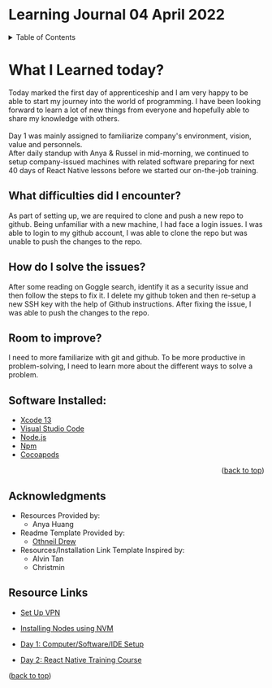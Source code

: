 <div id='top'><div>
<br>
<h1 aligh="center">Learning Journal 04 April 2022</h1>

<details>
  <summary>Table of Contents</summary>
  <ul>
    <li><a href="#What-I-Learned-today"> What I Learned today?</a></li>
    <li><a href="#What-difficulties-did-I-encounter">What difficulties did I encounter?</a></li>
    <li><a href="#How-do-I-solve-the-issues">How do I solve the login issues?</a></li>
    <li><a href="#Room-to-improve">Room to improve?</a></li>
    <li><a href="#Software-Installed">Software Installed</a></li>
    <li><a href="#Acknowledgments">Acknowledgments</a></li>
    <li><a href="#Resource-Links">Resource Links</a></li>
      </ul>
     
        

</details>

# What I Learned today?

Today marked the first day of apprenticeship and I am very happy to be able to start my journey into the world of programming. I have been looking forward to learn a lot of new things from everyone and hopefully able to share my knowledge with others.<br>
<br>
Day 1 was mainly  assigned to familiarize company's environment, vision, value  and personnels.<br>
After daily standup with Anya & Russel in mid-morning, we continued to setup company-issued machines with  related software preparing for next 40 days of  React Native lessons before we started our on-the-job training.<br>


## What difficulties did I encounter?

As part of setting up, we are required to clone and push a new repo to github. Being unfamiliar with a new machine, I had face a login issues. I was able to login to my github account, I was able to clone the repo but was unable to push the changes to the repo.

## How do I solve the issues?

After some reading on Goggle search, identify it as a security issue and then follow the steps to fix it.
I delete my github token and then re-setup a new SSH key with the help of Github instructions.
After fixing the issue, I was able to push the changes to the repo.

## Room to improve?
I need to more familiarize with git and github.
To be more productive in problem-solving, I need to learn more about the different ways to solve a problem.

## Software Installed:
* [Xcode 13](https://developer.apple.com/xcode/)
* [Visual Studio Code](https://code.visualstudio.com/)
* [Node.js](https://nodejs.org/en/)
* [Npm](https://www.npmjs.com/)
* [Cocoapods](https://cocoapods.org)

<p align="right">(<a href="#top">back to top</a>)</p>

## Acknowledgments
* Resources Provided by:
    * Anya Huang
* Readme  Template Provided by:
  * [Othneil Drew](https://github.com/othneildrew/Best-README-Template)
* Resources/Installation Link Template Inspired by:
    * Alvin Tan
    * Christmin 

## Resource Links
* [Set Up VPN](https://drive.google.com/drive/folders/1zX37rof2u_ZkxZECg0OvjTi_5zcyRAz6)

* [Installing Nodes using NVM](https://docs.google.com/document/u/0/d/1dhSSTBQFAjUeBQ5ldD81IaC7koNznq4zCHfH1qmHDzM/mobilebasic?usp=gmail_thread)

* [Day 1: Computer/Software/IDE Setup](https://docs.google.com/document/d/1Mdpnr2owPIfNweP-585h9gG_6qRJ7o5y29WdMhK35w0/edit#heading=h.qgdfwuj69koo)

* [Day 2: React Native Training Course](https://docs.google.com/document/d/1xVfj6FU5U66KOUrjjZkWJ3uAaclqmt_RvZVPtJvKo6w/edit)

<p align="left">(<a href="#top">back to top</a>)</p>
